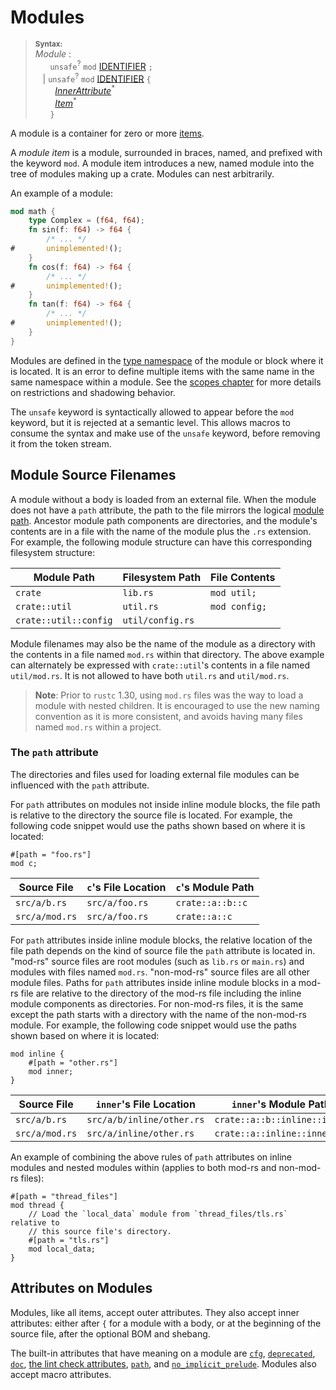 # Modules

> **<sup>Syntax:</sup>**\
> _Module_ :\
> &nbsp;&nbsp; &nbsp;&nbsp; `unsafe`<sup>?</sup> `mod` [IDENTIFIER] `;`\
> &nbsp;&nbsp; | `unsafe`<sup>?</sup> `mod` [IDENTIFIER] `{`\
> &nbsp;&nbsp; &nbsp;&nbsp;&nbsp;&nbsp; [_InnerAttribute_]<sup>\*</sup>\
> &nbsp;&nbsp; &nbsp;&nbsp;&nbsp;&nbsp; [_Item_]<sup>\*</sup>\
> &nbsp;&nbsp; &nbsp;&nbsp; `}`

A module is a container for zero or more [items].

A _module item_ is a module, surrounded in braces, named, and prefixed with the
keyword `mod`. A module item introduces a new, named module into the tree of
modules making up a crate. Modules can nest arbitrarily.

An example of a module:

```rust
mod math {
    type Complex = (f64, f64);
    fn sin(f: f64) -> f64 {
        /* ... */
#       unimplemented!();
    }
    fn cos(f: f64) -> f64 {
        /* ... */
#       unimplemented!();
    }
    fn tan(f: f64) -> f64 {
        /* ... */
#       unimplemented!();
    }
}
```

Modules are defined in the [type namespace] of the module or block where it is located.
It is an error to define multiple items with the same name in the same namespace within a module.
See the [scopes chapter] for more details on restrictions and shadowing behavior.

The `unsafe` keyword is syntactically allowed to appear before the `mod`
keyword, but it is rejected at a semantic level. This allows macros to consume
the syntax and make use of the `unsafe` keyword, before removing it from the
token stream.

## Module Source Filenames

A module without a body is loaded from an external file. When the module does
not have a `path` attribute, the path to the file mirrors the logical [module
path]. Ancestor module path components are directories, and the module's
contents are in a file with the name of the module plus the `.rs` extension.
For example, the following module structure can have this corresponding
filesystem structure:

Module Path               | Filesystem Path  | File Contents
------------------------- | ---------------  | -------------
`crate`                   | `lib.rs`         | `mod util;`
`crate::util`             | `util.rs`        | `mod config;`
`crate::util::config`     | `util/config.rs` |

Module filenames may also be the name of the module as a directory with the
contents in a file named `mod.rs` within that directory. The above example can
alternately be expressed with `crate::util`'s contents in a file named
`util/mod.rs`. It is not allowed to have both `util.rs` and `util/mod.rs`.

> **Note**: Prior to `rustc` 1.30, using `mod.rs` files was the way to load
> a module with nested children. It is encouraged to use the new naming
> convention as it is more consistent, and avoids having many files named
> `mod.rs` within a project.

### The `path` attribute

The directories and files used for loading external file modules can be
influenced with the `path` attribute.

For `path` attributes on modules not inside inline module blocks, the file
path is relative to the directory the source file is located. For example, the
following code snippet would use the paths shown based on where it is located:

<!-- ignore: requires external files -->
```rust,ignore
#[path = "foo.rs"]
mod c;
```

Source File    | `c`'s File Location | `c`'s Module Path
-------------- | ------------------- | ----------------------
`src/a/b.rs`   | `src/a/foo.rs`      | `crate::a::b::c`
`src/a/mod.rs` | `src/a/foo.rs`      | `crate::a::c`

For `path` attributes inside inline module blocks, the relative location of
the file path depends on the kind of source file the `path` attribute is
located in. "mod-rs" source files are root modules (such as `lib.rs` or
`main.rs`) and modules with files named `mod.rs`. "non-mod-rs" source files
are all other module files. Paths for `path` attributes inside inline module
blocks in a mod-rs file are relative to the directory of the mod-rs file
including the inline module components as directories. For non-mod-rs files,
it is the same except the path starts with a directory with the name of the
non-mod-rs module. For example, the following code snippet would use the paths
shown based on where it is located:

<!-- ignore: requires external files -->
```rust,ignore
mod inline {
    #[path = "other.rs"]
    mod inner;
}
```

Source File    | `inner`'s File Location   | `inner`'s Module Path
-------------- | --------------------------| ----------------------------
`src/a/b.rs`   | `src/a/b/inline/other.rs` | `crate::a::b::inline::inner`
`src/a/mod.rs` | `src/a/inline/other.rs`   | `crate::a::inline::inner`

An example of combining the above rules of `path` attributes on inline modules
and nested modules within (applies to both mod-rs and non-mod-rs files):

<!-- ignore: requires external files -->
```rust,ignore
#[path = "thread_files"]
mod thread {
    // Load the `local_data` module from `thread_files/tls.rs` relative to
    // this source file's directory.
    #[path = "tls.rs"]
    mod local_data;
}
```

## Attributes on Modules

Modules, like all items, accept outer attributes. They also accept inner
attributes: either after `{` for a module with a body, or at the beginning of the
source file, after the optional BOM and shebang.

The built-in attributes that have meaning on a module are [`cfg`],
[`deprecated`], [`doc`], [the lint check attributes], [`path`], and
[`no_implicit_prelude`]. Modules also accept macro attributes.

[_InnerAttribute_]: ../attributes.md
[_Item_]: ../items.md
[`cfg`]: ../conditional-compilation.md
[`deprecated`]: ../attributes/diagnostics.md#the-deprecated-attribute
[`doc`]: ../../rustdoc/the-doc-attribute.html
[`no_implicit_prelude`]: ../names/preludes.md#the-no_implicit_prelude-attribute
[`path`]: #the-path-attribute
[IDENTIFIER]: ../identifiers.md
[attribute]: ../attributes.md
[items]: ../items.md
[module path]: ../paths.md
[scopes chapter]: ../names/scopes.md
[the lint check attributes]: ../attributes/diagnostics.md#lint-check-attributes
[type namespace]: ../names/namespaces.md

<script>
(function() {
    var fragments = {
        "#prelude-items": "../names/preludes.html",
    };
    var target = fragments[window.location.hash];
    if (target) {
        var url = window.location.toString();
        var base = url.substring(0, url.lastIndexOf('/'));
        window.location.replace(base + "/" + target);
    }
})();
</script>
